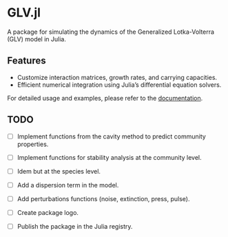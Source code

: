 # GLV.jl

A package for simulating the dynamics of the Generalized Lotka-Volterra (GLV) model in Julia.

## Features

- Customize interaction matrices, growth rates, and carrying capacities.
- Efficient numerical integration using Julia’s differential equation solvers.

For detailed usage and examples, please refer to the [documentation](https://ismael-lajaaiti.github.io/GLV.jl/).

## TODO

- [ ] Implement functions from the cavity method to predict community properties.
- [ ] Implement functions for stability analysis at the community level.
- [ ] Idem but at the species level.
- [ ] Add a dispersion term in the model.
- [ ] Add perturbations functions (noise, extinction, press, pulse).
- [ ] Create package logo.
- [ ] Publish the package in the Julia registry.

